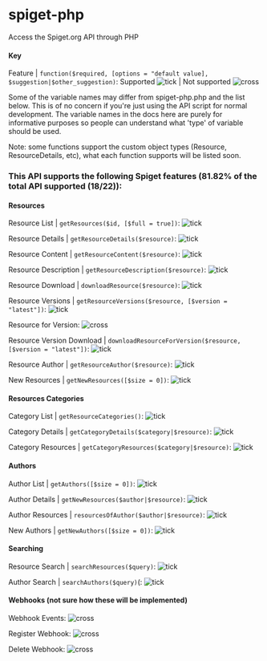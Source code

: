 # spiget-php
Access the Spiget.org API through PHP



#### Key
Feature | `function($required, [options = "default value], $suggestion|$other_suggestion)`: Supported ![tick](http://nfell2009.uk/tick.png) | Not supported ![cross](http://nfell2009.uk/cross.png)

Some of the variable names may differ from spiget-php.php and the list below. This is of no concern if you're just using the API script for normal development. The variable names in the docs here are purely for informative purposes so people can understand what 'type' of variable should be used.

Note: some functions support the custom object types (Resource, ResourceDetails, etc), what each function supports will be listed soon.

### This API supports the following Spiget features (81.82% of the total API supported (18/22)):

#### Resources
Resource List | `getResources($id, [$full = true])`: ![tick](http://nfell2009.uk/tick.png)

Resource Details | `getResourceDetails($resource)`: ![tick](http://nfell2009.uk/tick.png)

Resource Content | `getResourceContent($resource)`: ![tick](http://nfell2009.uk/tick.png)

Resource Description | `getResourceDescription($resource)`: ![tick](http://nfell2009.uk/tick.png)

Resource Download | `downloadResource($resource)`: ![tick](http://nfell2009.uk/tick.png)

Resource Versions | `getResourceVersions($resource, [$version = "latest"])`: ![tick](http://nfell2009.uk/tick.png)

Resource for Version: ![cross](http://nfell2009.uk/cross.png)

Resource Version Download | `downloadResourceForVersion($resource, [$version = "latest"])`: ![tick](http://nfell2009.uk/tick.png)

Resource Author | `getResourceAuthor($resource)`: ![tick](http://nfell2009.uk/tick.png)

New Resources | `getNewResources([$size = 0])`: ![tick](http://nfell2009.uk/tick.png)


#### Resources Categories
Category List | `getResourceCategories()`: ![tick](http://nfell2009.uk/tick.png)

Category Details | `getCategoryDetails($category|$resource)`: ![tick](http://nfell2009.uk/tick.png)

Category Resources | `getCategoryResources($category|$resource)`: ![tick](http://nfell2009.uk/tick.png)


#### Authors
Author List | `getAuthors([$size = 0])`: ![tick](http://nfell2009.uk/tick.png)

Author Details | `getNewResources($author|$resource)`: ![tick](http://nfell2009.uk/tick.png)

Author Resources | `resourcesOfAuthor($author|$resource)`: ![tick](http://nfell2009.uk/tick.png)

New Authors | `getNewAuthors([$size = 0])`: ![tick](http://nfell2009.uk/tick.png)


#### Searching
Resource Search | `searchResources($query)`: ![tick](http://nfell2009.uk/tick.png)

Author Search | `searchAuthors($query)`(: ![tick](http://nfell2009.uk/tick.png)


#### Webhooks (not sure how these will be implemented)
Webhook Events: ![cross](http://nfell2009.uk/cross.png)

Register Webhook: ![cross](http://nfell2009.uk/cross.png)

Delete Webhook: ![cross](http://nfell2009.uk/cross.png)


